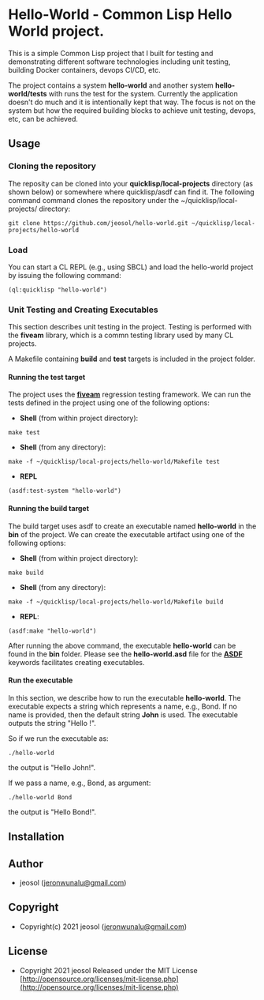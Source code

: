# Hello-World - Common Lisp Hello World project.
This is a simple Common Lisp project that I built for testing and demonstrating different software technologies including unit testing, building Docker containers, devops CI/CD, etc.

The project contains a system **hello-world** and another system **hello-world/tests** with runs the test for the system. Currently the application doesn't do much and it is intentionally kept that way. The focus is not on the system but how the required building blocks to achieve unit testing, devops, etc, can be achieved.

## Usage
### Cloning the repository

The reposity can be cloned into your **quicklisp/local-projects** directory (as shown below) or somewhere where quicklisp/asdf can find it. The following command command clones the repository under the ~/quicklisp/local-projects/ directory:
```
git clone https://github.com/jeosol/hello-world.git ~/quicklisp/local-projects/hello-world
```

### Load
You can start a CL REPL (e.g., using SBCL) and load the hello-world project by issuing the following command:
```
(ql:quicklisp "hello-world")
```
### Unit Testing and Creating Executables
This section describes unit testing in the project. Testing is performed with the **fiveam** library, which is a commn testing library used by many CL projects. 

A Makefile containing **build** and **test** targets is included in the project folder.

#### Running the **test** target
The project uses the [**fiveam**](https://common-lisp.net/project/fiveam/) regression testing framework. We can run the tests defined in the project using one of the following options:

* **Shell** (from within project directory):
```
make test
```

* **Shell** (from any directory):
```
make -f ~/quicklisp/local-projects/hello-world/Makefile test
```

* **REPL**
```
(asdf:test-system "hello-world")
```

#### Running the **build** target
The build target uses asdf to create an executable named **hello-world** in the **bin** of the project. We can create the executable artifact using one of the following options:

* **Shell** (from within project directory):
```
make build
```

* **Shell** (from any directory):
```
make -f ~/quicklisp/local-projects/hello-world/Makefile build
```

* **REPL**:
```
(asdf:make "hello-world")
```

After running the above command, the executable **hello-world** can be found in the **bin** folder. 
Please see the **hello-world.asd** file for the [**ASDF**](https://common-lisp.net/project/asdf/) keywords facilitates creating executables.


#### Run the executable
In this section, we describe how to run the executable **hello-world**. The executable expects a string which represents a name, e.g., Bond. If no name is provided, then the default string **John** is used. The executable outputs the string "Hello <name>!".

So if we run the executable as:
```
./hello-world
```
the output is "Hello John!".

If we pass a name, e.g., Bond, as argument:
```
./hello-world Bond

```
the output is "Hello Bond!".



## Installation

## Author

* jeosol (jeronwunalu@gmail.com)

## Copyright

* Copyright(c) 2021 jeosol (jeronwunalu@gmail.com)


## License

* Copyright 2021 jeosol Released under the MIT License [http://opensource.org/licenses/mit-license.php](http://opensource.org/licenses/mit-license.php)
